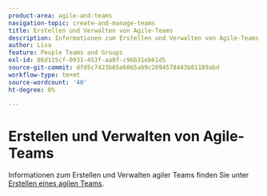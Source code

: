 ```yaml
---
product-area: agile-and-teams
navigation-topic: create-and-manage-teams
title: Erstellen und Verwalten von Agile-Teams
description: Informationen zum Erstellen und Verwalten von Agile-Teams finden Sie unter Erstellen eines Agile-Teams .
author: Lisa
feature: People Teams and Groups
exl-id: 86d115cf-0931-453f-aa0f-c96b31eb61d5
source-git-commit: dfd5c7423b65e6065ab9c2094578443b81189abd
workflow-type: tm+mt
source-wordcount: '40'
ht-degree: 0%

---
```


# Erstellen und Verwalten von Agile-Teams

Informationen zum Erstellen und Verwalten agiler Teams finden Sie unter [Erstellen eines agilen Teams](../../agile/get-started-with-agile-in-workfront/create-an-agile-team.md).
